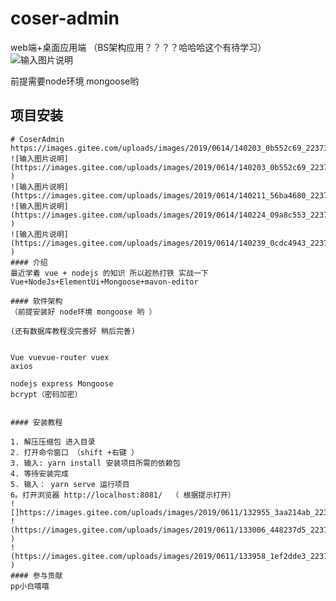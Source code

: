# coser-admin
web端+桌面应用端    （BS架构应用？？？？哈哈哈这个有待学习）
![输入图片说明](https://images.gitee.com/uploads/images/2019/0614/135211_93915955_2237344.jpeg "coser-admin web端 桌面应用端（electron)  后端nodejs+mongoose数据库.jpg")

前提需要node环境 mongoose哟
## 项目安装

```
# CoserAdmin
https://images.gitee.com/uploads/images/2019/0614/140203_0b552c69_2237344.jpeg 
![输入图片说明](https://images.gitee.com/uploads/images/2019/0614/140203_0b552c69_2237344.jpeg )
![输入图片说明](https://images.gitee.com/uploads/images/2019/0614/140211_56ba4680_2237344.jpeg)
![输入图片说明](https://images.gitee.com/uploads/images/2019/0614/140224_09a8c553_2237344.jpeg )
![输入图片说明](https://images.gitee.com/uploads/images/2019/0614/140239_0cdc4943_2237344.jpeg )
#### 介绍
最近学着 vue + nodejs 的知识 所以趁热打铁 实战一下
Vue+NodeJs+ElementUi+Mongoose+mavon-editor

#### 软件架构
（前提安装好 node环境 mongoose 哟 ）

(还有数据库教程没完善好 稍后完善)


Vue vuevue-router vuex 
axios

nodejs express Mongoose
bcrypt（密码加密）


#### 安装教程

1. 解压压缩包 进入目录
2. 打开命令窗口 （shift +右键 ）
3. 输入: yarn install 安装项目所需的依赖包
4. 等待安装完成 
5. 输入： yarn serve 运行项目
6。打开浏览器 http://localhost:8081/  （ 根据提示打开）
![]https://images.gitee.com/uploads/images/2019/0611/132955_3aa214ab_2237344.jpeg 
!(https://images.gitee.com/uploads/images/2019/0611/133006_448237d5_2237344.jpeg )
!(https://images.gitee.com/uploads/images/2019/0611/133958_1ef2dde3_2237344.jpeg )
#### 参与贡献
pp小白嘻嘻 

